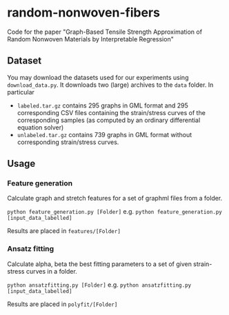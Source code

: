 # random-nonwoven-fibers
Code for the paper "Graph-Based Tensile Strength Approximation of Random Nonwoven Materials by Interpretable Regression"


## Dataset
You may download the datasets used for our experiments using ```download_data.py```. 
It downloads two (large) archives to the ```data``` folder.
In particular
- ```labeled.tar.gz``` contains 295 graphs in GML format and 295 corresponding CSV files containing the strain/stress curves of the corresponding samples (as computed by an ordinary differential equation solver) 
- ```unlabeled.tar.gz``` contains 739 graphs in GML format without corresponding strain/stress curves.

## Usage
### Feature generation
Calculate graph and stretch features for a set of graphml files from a folder.

```python feature_generation.py [Folder]``` e.g. ```python feature_generation.py [input_data_labelled]```

Results are placed in ```features/[Folder]```

### Ansatz fitting
Calculate alpha, beta the best fitting parameters to a set of given strain-stress curves in a folder.

```python ansatzfitting.py [Folder]``` e.g. ```python ansatzfitting.py [input_data_labelled]```

Results are placed in ```polyfit/[Folder]```